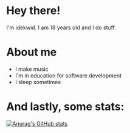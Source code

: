 # Hey there!

I'm idekwid. I am 18 years old and I do stuff.

# About me 
- I make music 
- I'm in education for software development
- I sleep sometimes

# And lastly, some stats:

[![Anurag's GitHub stats](https://github-readme-stats.vercel.app/api?username=idekwid&theme=tokyonight&show_icons=true)](https://github.com/anuraghazra/github-readme-stats)
